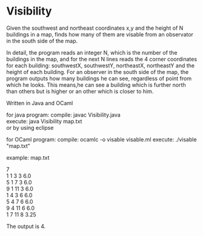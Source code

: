 # Visibility
Given the southwest and northeast coordinates x,y and the height of N buildings in a map,
finds how many of them are visable from an observator in the south side of the map.

In detail, the program reads an integer N, which is the number of the buildings in the map, and for the next N lines reads the 4 corner coordinates for each building: southwestX, southwestY, northeastX, northeastY and the height of each building.
For an observer in the south side of the map, the program outputs how many buildings he can see, regardless of point from
which he looks. This means,he can see a building which is further north than others but is higher or an other which is closer to him.

Written in Java and OCaml 

for java program: 
compile: javac Visibility.java    
execute: java Visibility map.txt    
 or by using eclipse

for OCaml program: 
compile: ocamlc -o visable visable.ml
execute: ./visable "map.txt"

example: 
map.txt

7  
1 1 3 3 6.0  
5 1 7 3 6.0  
9 1 11 3 6.0  
1 4 3 6 6.0  
5 4 7 6 6.0  
9 4 11 6 6.0  
1 7 11 8 3.25  

The output is 4.
